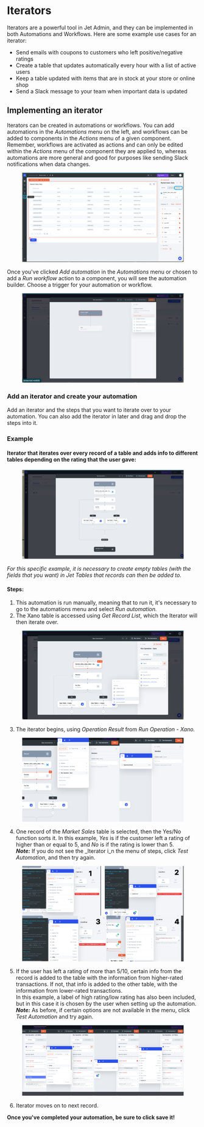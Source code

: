# Iterators

Iterators are a powerful tool in Jet Admin, and they can be implemented in both Automations and Workflows. Here are some example use cases for an iterator:

* Send emails with coupons to customers who left positive/negative ratings
* Create a table that updates automatically every hour with a list of active users
* Keep a table updated with items that are in stock at your store or online shop
* Send a Slack message to your team when important data is updated

## Implementing an iterator

Iterators can be created in automations or workflows. You can add automations in the _Automations_ menu on the left, and workflows can be added to components in the _Actions_ menu of a given component. Remember, workflows are activated as actions and can only be edited within the _Actions_ menu of the component they are applied to, whereas automations are more general and good for purposes like sending Slack notifications when data changes.

<figure><img src="../../.gitbook/assets/automations button.png" alt=""><figcaption></figcaption></figure>

Once you've clicked _Add automation_ in the _Automations_ menu or chosen to add a _Run workflow_ action to a component, you will see the automation builder. Choose a trigger for your automation or workflow.

<figure><img src="../../.gitbook/assets/choose trigger.png" alt=""><figcaption></figcaption></figure>

### Add an iterator and create your automation&#x20;

Add an iterator and the steps that you want to iterate over to your automation. You can also add the iterator in later and drag and drop the steps into it.&#x20;

### Example

#### Iterator that iterates over every record of a table and adds info to different tables depending on the rating that the user gave:

<figure><img src="../../.gitbook/assets/automation example.png" alt=""><figcaption></figcaption></figure>

_For this specific example, it is necessary to create empty tables (with the fields that you want) in Jet Tables that records can then be added to._

#### Steps:

1. This automation is run manually, meaning that to run it, it's necessary to go to the automations menu and select _Run automation._
2. The Xano table is accessed using _Get Record List_, which the Iterator will then iterate over.

<figure><img src="../../.gitbook/assets/Get record list.png" alt=""><figcaption></figcaption></figure>

3. The iterator begins, using _Operation Result_ from _Run Operation - Xano._

<figure><img src="../../.gitbook/assets/Frame 444.png" alt=""><figcaption></figcaption></figure>

4. One record of the _Market Sales_ table is selected, then the Yes/No function sorts it. In this example, _Yes_ is if the customer left a rating of higher than or equal to 5, and _No_ is if the rating is lower than 5. \
   _**Note:**_ If you do not see the _Iterator i_n the menu of steps, click _Test Automation_, and then try again.

<figure><img src="../../.gitbook/assets/Frame 445.png" alt=""><figcaption></figcaption></figure>

5. If the user has left a rating of more than 5/10, certain info from the record is added to the table with the information from higher-rated transactions. If not, that info is added to the other table, with the information from lower-rated transactions.\
   In this example, a label of high rating/low rating has also been included, but in this case it is chosen by the user when setting up the automation.\
   _**Note:**_ As before, if certain options are not available in the menu, click _Test Automation_ and try again.

<figure><img src="../../.gitbook/assets/Frame 446.png" alt=""><figcaption></figcaption></figure>

6. Iterator moves on to next record.

**Once you've completed your automation, be sure to click save it!**
